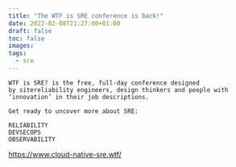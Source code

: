 ```yaml
---
title: "The WTF is SRE conference is back!"
date: 2022-02-08T21:27:00+01:00
draft: false
toc: false
images:
tags:
  - sre
---
```


    WTF is SRE? is the free, full-day conference designed
    by sitereliability engineers, design thinkers and people with
    ‘innovation’ in their job descriptions.

    Get ready to uncover more about SRE:

    RELIABILITY
    DEVSECOPS
    OBSERVABILITY

https://www.cloud-native-sre.wtf/